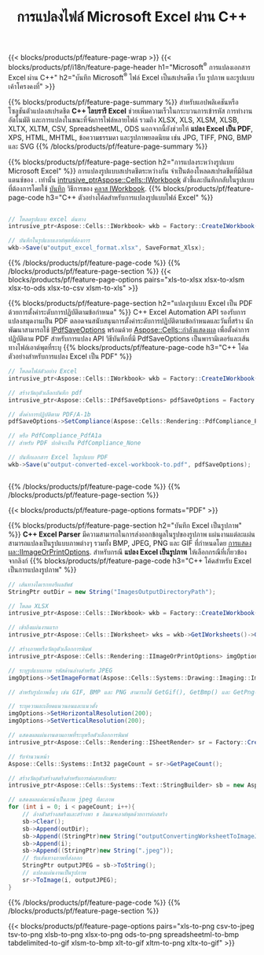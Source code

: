 ﻿---
title: การแปลงไฟล์ Microsoft Excel ผ่าน C++ 
url: /th/cpp/conversion/
description: แปลง Excel XLS, XLSX, ODS, CSV เป็น PDF, XPS, HTML, JPEG และรูปแบบอื่นๆ ด้วยโค้ด C++ เพียงไม่กี่บรรทัด
---
{{< blocks/products/pf/feature-page-wrap >}}
{{< blocks/products/pf/i18n/feature-page-header h1="Microsoft<sup>&reg;</sup> การแปลงเอกสาร Excel ผ่าน C++" h2="บันทึก Microsoft<sup>&reg;</sup> ไฟล์ Excel เป็นสเปรดชีต เว็บ รูปภาพ และรูปแบบเค้าโครงคงที่" >}}

{{% blocks/products/pf/feature-page-summary %}}
สำหรับแอปพลิเคชันหรือโซลูชันตัวแปลงสเปรดชีต **C++ ไลบรารี Excel** ช่วยเพิ่มความเร็วในกระบวนการเข้ารหัส การทำงานอัตโนมัติ และการแปลงในขณะที่จัดการไฟล์หลายไฟล์ รวมถึง XLSX, XLS, XLSM, XLSB, XLTX, XLTM, CSV, SpreadsheetML, ODS นอกจากนี้ยังช่วยให้ **แปลง Excel เป็น PDF**, XPS, HTML, MHTML, ข้อความธรรมดา และรูปภาพยอดนิยม เช่น JPG, TIFF, PNG, BMP และ SVG
{{% /blocks/products/pf/feature-page-summary %}}

{{% blocks/products/pf/feature-page-section h2="การแปลงระหว่างรูปแบบ Microsoft Excel" %}}
การแปลงรูปแบบสเปรดชีตระหว่างกัน จำเป็นต้องโหลดสเปรดชีตที่มีอินสแตนซ์ของ . เท่านั้น [ intrusive_ptr<Aspose::Cells::IWorkbook>](https://apireference.aspose.com/cells/cpp/class/aspose.cells.i_workbook) ตัวชี้และบันทึกกลับในรูปแบบที่ต้องการโดยใช้ [บันทึก](https://apireference.aspose.com/cells/cpp/class/aspose.cells.i_workbook#a9460f52a2dec8f4bf623a4905167d997) วิธีการของ [คลาส IWorkbook](https://apireference.aspose.com/cells/cpp/class/aspose.cells.i_workbook).
{{% blocks/products/pf/feature-page-code h3="C++ ตัวอย่างโค้ดสำหรับการแปลงรูปแบบไฟล์ Excel" %}}

```cs

// โหลดรูปแบบ excel ต้นทาง
intrusive_ptr<Aspose::Cells::IWorkbook> wkb = Factory::CreateIWorkbook(u"src_excel_file.xls");

// บันทึกในรูปแบบเอาต์พุตที่ต้องการ
wkb->Save(u"output_excel_format.xlsx", SaveFormat_Xlsx);


```
{{% /blocks/products/pf/feature-page-code %}}
{{% /blocks/products/pf/feature-page-section %}}
{{< blocks/products/pf/feature-page-options pairs="xls-to-xlsx xlsx-to-xlsm xlsx-to-ods xlsx-to-csv xlsm-to-xls" >}}


{{% blocks/products/pf/feature-page-section h2="แปลงรูปแบบ Excel เป็น PDF ด้วยการตั้งค่าระดับการปฏิบัติตามข้อกำหนด" %}}
C++ Excel Automation API รองรับการแปลงสมุดงานเป็น PDF ตลอดจนสนับสนุนการตั้งค่าระดับการปฏิบัติตามข้อกำหนดและวันที่สร้าง นักพัฒนาสามารถใช้ [IPdfSaveOptions](https://apireference.aspose.com/cells/cpp/class/aspose.cells.i_pdf_save_options) พร้อมด้วย [Aspose::Cells::กำลังแสดงผล](https://apireference.aspose.com/cells/cpp/namespace/aspose.cells.rendering) เพื่อตั้งค่าการปฏิบัติตาม PDF สำหรับการแปลง API วิธีบันทึกที่มี PdfSaveOptions เป็นพารามิเตอร์และเส้นทางไฟล์เอาต์พุตที่ระบุ 
{{% blocks/products/pf/feature-page-code h3="C++ โค้ดตัวอย่างสำหรับการแปลง Excel เป็น PDF" %}}

```cs
// โหลดไฟล์ตัวอย่าง Excel
intrusive_ptr<Aspose::Cells::IWorkbook> wkb = Factory::CreateIWorkbook(u"sample-convert-excel-to.pdf");

// สร้างวัตถุตัวเลือกบันทึก pdf
intrusive_ptr<Aspose::Cells::IPdfSaveOptions> pdfSaveOptions = Factory::CreateIPdfSaveOptions();

// ตั้งค่าการปฏิบัติตาม PDF/A-1b
pdfSaveOptions->SetCompliance(Aspose::Cells::Rendering::PdfCompliance_PdfA1b);

// หรือ PdfCompliance_PdfA1a 
// สำหรับ PDF ปกติจะเป็น PdfCompliance_None

// บันทึกเอกสาร Excel ในรูปแบบ PDF
wkb->Save(u"output-converted-excel-workbook-to.pdf", pdfSaveOptions);



```
{{% /blocks/products/pf/feature-page-code %}}
{{% /blocks/products/pf/feature-page-section %}}

{{< blocks/products/pf/feature-page-options formats="PDF" >}}

{{% blocks/products/pf/feature-page-section h2="บันทึก Excel เป็นรูปภาพ" %}}
**C++ Excel Parser** มีความสามารถในการส่งออกข้อมูลในรูปของรูปภาพ แผ่นงานแต่ละแผ่นสามารถแปลงเป็นรูปแบบภาพต่างๆ รวมทั้ง BMP, JPEG, PNG และ GIF ที่กำหนดโดย [การแสดงผล::IImageOrPrintOptions](https://apireference.aspose.com/cells/cpp/class/aspose.cells.rendering.i_image_or_print_options). สำหรับกรณี **แปลง Excel เป็นรูปภาพ** ให้เลือกกรณีที่เกี่ยวข้องจากลิงก์
{{% blocks/products/pf/feature-page-code h3="C++ โค้ดสำหรับ Excel เป็นการแปลงรูปภาพ" %}}

```cs
// เส้นทางไดเรกทอรีผลลัพธ์
StringPtr outDir = new String("ImagesOutputDirectoryPath");

// โหลด XLSX
intrusive_ptr<Aspose::Cells::IWorkbook> wkb = Factory::CreateIWorkbook(u"source-excel-file.xlsx");

// เข้าถึงแผ่นงานแรก
intrusive_ptr<Aspose::Cells::IWorksheet> wks = wkb->GetIWorksheets()->GetObjectByIndex(0);

// สร้างภาพหรือวัตถุตัวเลือกการพิมพ์
intrusive_ptr<Aspose::Cells::Rendering::IImageOrPrintOptions> imgOptions = Factory::CreateIImageOrPrintOptions();

// ระบุรูปแบบภาพ รหัสด้านล่างสำหรับ JPEG
imgOptions->SetImageFormat(Aspose::Cells::Systems::Drawing::Imaging::ImageFormat::GetJpeg());

// สำหรับรูปภาพอื่นๆ เช่น GIF, BMP และ PNG สามารถใช้ GetGif(), GetBmp() และ GetPng() ตามลำดับ 

// ระบุความละเอียดแนวนอนและแนวตั้ง
imgOptions->SetHorizontalResolution(200);
imgOptions->SetVerticalResolution(200);

// แสดงผลแผ่นงานตามภาพที่ระบุหรือตัวเลือกการพิมพ์
intrusive_ptr<Aspose::Cells::Rendering::ISheetRender> sr = Factory::CreateISheetRender(wks, imgOptions);

// รับจำนวนหน้า
Aspose::Cells::Systems::Int32 pageCount = sr->GetPageCount();

// สร้างวัตถุตัวสร้างสตริงสำหรับการต่อสายอักขระ
intrusive_ptr<Aspose::Cells::Systems::Text::StringBuilder> sb = new Aspose::Cells::Systems::Text::StringBuilder();

// แสดงผลแต่ละหน้าเป็นภาพ jpeg ทีละภาพ
for (int i = 0; i < pageCount; i++){
	// ล้างตัวสร้างสตริงและสร้างพา ธ อิมเมจเอาต์พุตด้วยการต่อสตริง
	sb->Clear();
	sb->Append(outDir);
	sb->Append((StringPtr)new String("outputConvertingWorksheetToImageJPEG_"));
	sb->Append(i);
	sb->Append((StringPtr)new String(".jpeg"));
	// รับเส้นทางภาพที่ส่งออก
	StringPtr outputJPEG = sb->ToString();
	// แปลงแผ่นงานเป็นรูปภาพ
	sr->ToImage(i, outputJPEG);
}

```
{{% /blocks/products/pf/feature-page-code %}}
{{% /blocks/products/pf/feature-page-section %}}

{{< blocks/products/pf/feature-page-options pairs="xls-to-png csv-to-jpeg tsv-to-png xlsb-to-png xlsx-to-png ods-to-png spreadsheetml-to-bmp tabdelimited-to-gif xlsm-to-bmp xlt-to-gif xltm-to-png xltx-to-gif" >}}